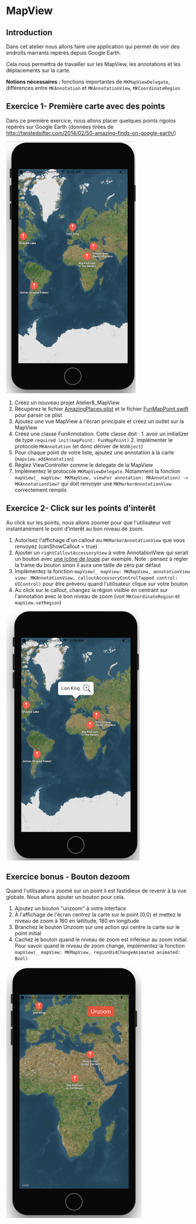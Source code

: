 # MapView

## Introduction

Dans cet atelier nous allons faire une application qui permet de voir des endroits marrants repérés depuis Google Earth.

Cela nous permettra de travailler sur les MapView, les annotations et les déplacements sur la carte.

**Notions nécessaires :** fonctions importantes de `MKMapViewDelegate`, différences entre `MKAnnotation` et `MKAnnotationView`, `MKCoordinateRegion`

## Exercice 1- Première carte avec des points

Dans ce première exercice, nous allons placer quelques points rigolos repérés sur Google Earth (données tirées de http://twistedsifter.com/2014/02/50-amazing-finds-on-google-earth/)

![](/assets/MapView_MapOverview.png)

1. Créez un nouveau projet Atelier8_MapView
2. Récupérez le fichier [AmazingPlaces.plist](https://formation-ios.github.io/tutorialFiles/AmazingPlaces.plist) et le fichier [FunMapPoint.swift](https://formation-ios.github.io/tutorialFiles/FunMapPoint.swift) pour parser ce plist
3. Ajoutez une vue MapView à l'écran principale et créez un outlet sur la MapView
4. Créez une classe FunAnnotation. Cette classe doit :
        1. avoir un initializer de type `required init(mapPoint: FunMapPoint)`
        2. implémenter le protocole `MKAnnotation` (et donc dériver de `NSObject`)
5. Pour chaque point de votre liste, ajoutez une annotation à la carte (`mapview.addAnnotation`)
6. Réglez ViewController comme le delegate de la MapView
7. Implémentez le protocole `MKMapViewDelegate`. Notamment la fonction `mapView(_ mapView: MKMapView, viewFor annotation: MKAnnotation) -> MKAnnotationView?` qui doit renvoyer une `MKMarkerAnnotationView` correctement remplis


## Exercice 2- Click sur les points d'interêt

Au click sur les points, nous allons zoomer pour que l'utilisateur voit instantanément le point d'interêt au bon niveau de zoom.

1. Autorisez l'affichage d'un callout au `MKMarkerAnnotationView` que vous renvoyez (canShowCallout = true)
2. Ajouter un `rightCalloutAccessoryView` à votre AnnotationView qui serait un bouton avec [une icône de loupe](https://formation-ios.github.io/tutorialFiles/Zoom.jpg) par exemple. Note : pensez à régler la frame du bouton sinon il aura une taille de zéro par défaut
3. Implémentez la fonction `mapView(_ mapView: MKMapView, annotationView view: MKAnnotationView, calloutAccessoryControlTapped control: UIControl)` pour être prévenu quand l'utilisateur clique sur votre bouton
4. Au click sur le callout, changez la région visible en centrant sur l'annotation avec le bon niveau de zoom (voir `MKCoordinateRegion` et `mapView.setRegion`)

![](/assets/MapView_Zoom.png)

## Exercice bonus - Bouton dezoom

Quand l'utilisateur a zoomé sur un point il est fastidieux de revenir à la vue globale. Nous allons ajouter un bouton pour cela.
1. Ajoutez un bouton "unzoom" à votre interface
2. À l'affichage de l'écran centrez la carte sur le point (0,0) et mettez le niveau de zoom à 160 en lattitude, 180 en longitude
3. Branchez le bouton Unzoom sur une action qui centre la carte sur le point initial
4. Cachez le bouton quand le niveau de zoom est inférieur au zoom initial. Pour savoir quand le niveau de zoom change, implémentez la fonction  `mapView(_ mapView: MKMapView, regionDidChangeAnimated animated: Bool)`

![](/assets/MapView_Unzoom.png)


